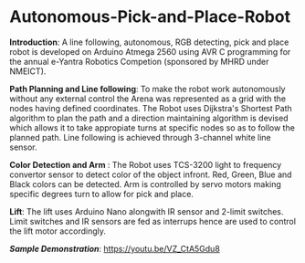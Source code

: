 # Autonomous-Pick-and-Place-Robot

**Introduction**:
A line following, autonomous, RGB detecting, pick and place robot is developed on Arduino Atmega 2560 using AVR C programming for the annual e-Yantra Robotics Competion (sponsored by MHRD under NMEICT).

**Path Planning and Line following**:
    To make the robot work autonomously without any external control the Arena was represented as a grid with the nodes having defined coordinates. The Robot uses Dijkstra's Shortest Path algorithm to plan the path and a direction maintaining algorithm is devised which allows it to take appropiate turns at specific nodes so as to follow the planned path. Line following is achieved through 3-channel white line sensor.
    
**Color Detection and Arm** :
    The Robot uses TCS-3200 light to frequency convertor sensor to detect color of the object infront. Red, Green, Blue and Black colors can be detected. Arm is controlled by servo motors making specific degrees turn to allow for pick and place.
    
**Lift**:
    The lift uses Arduino Nano alongwith IR sensor and 2-limit switches. Limit switches and IR sensors are fed as interrups hence are used to control the lift motor accordingly.


***Sample Demonstration***: https://youtu.be/VZ_CtA5Gdu8
